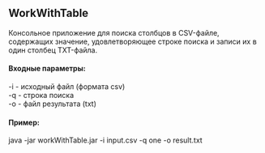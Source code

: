 **WorkWithTable**
-----------------

Консольное приложение для поиска столбцов в CSV-файле, содержащих значение,
удовлетворяющее строке поиска и записи их в один столбец TXT-файла.

#### Входные параметры:
-i - исходный файл (формата csv)  
-q - строка поиска  
-o - файл результата (txt)

#### Пример:
java -jar workWithTable.jar -i input.csv -q one -o result.txt